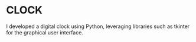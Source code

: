 # CLOCK
I developed a digital clock using Python, leveraging libraries such as tkinter for the graphical user interface.
